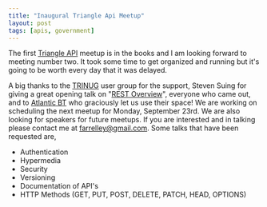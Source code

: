 ```yaml
---
title: "Inaugural Triangle Api Meetup"
layout: post
tags: [apis, government]
---
```


The first [Triangle API][1] meetup is in the books and I am looking forward to meeting number two. It took some time to get organized and running but it's going to be worth every day that it was delayed. 

<!-- more --> 

A big thanks to the [TRINUG][2] user group for the support, Steven Suing for giving a great opening talk on "[REST Overview][3]", everyone who came out, and to [Atlantic BT][4] who graciously let us use their space! We are working on scheduling the next meetup for Monday, September 23rd.  We are also looking for speakers for future meetups.  If you are interested and in talking please contact me at farrelley@gmail.com.  Some talks that have been requested are,

* Authentication
* Hypermedia
* Security
* Versioning
* Documentation of API's
* HTTP Methods (GET, PUT, POST, DELETE, PATCH, HEAD, OPTIONS) 

[1]: http://www.meetup.com/TriangleAPI/
[2]: http://www.trinug.org/
[3]: https://github.com/ssuing8825/CodeCamp.Web/blob/master/REST.pptx
[4]: http://www.atlanticbt.com/